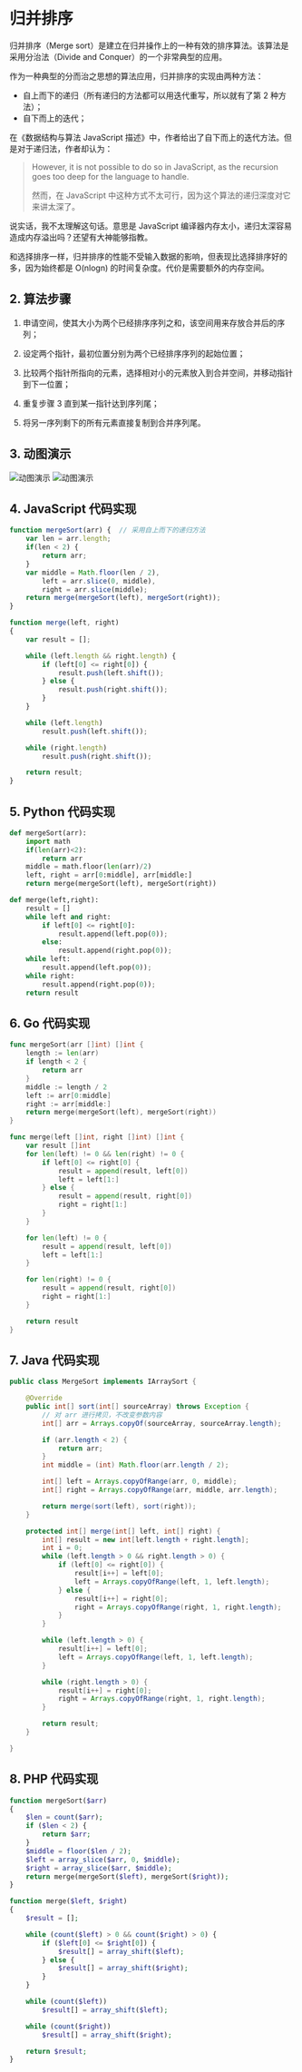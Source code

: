 # 归并排序

归并排序（Merge sort）是建立在归并操作上的一种有效的排序算法。该算法是采用分治法（Divide and Conquer）的一个非常典型的应用。

作为一种典型的分而治之思想的算法应用，归并排序的实现由两种方法：
 - 自上而下的递归（所有递归的方法都可以用迭代重写，所以就有了第 2 种方法）；
 - 自下而上的迭代；

在《数据结构与算法 JavaScript 描述》中，作者给出了自下而上的迭代方法。但是对于递归法，作者却认为：

> However, it is not possible to do so in JavaScript, as the recursion goes too deep for the language to handle.
>
> 然而，在 JavaScript 中这种方式不太可行，因为这个算法的递归深度对它来讲太深了。


说实话，我不太理解这句话。意思是 JavaScript 编译器内存太小，递归太深容易造成内存溢出吗？还望有大神能够指教。

和选择排序一样，归并排序的性能不受输入数据的影响，但表现比选择排序好的多，因为始终都是 O(nlogn) 的时间复杂度。代价是需要额外的内存空间。


## 2. 算法步骤

1. 申请空间，使其大小为两个已经排序序列之和，该空间用来存放合并后的序列；

2. 设定两个指针，最初位置分别为两个已经排序序列的起始位置；

3. 比较两个指针所指向的元素，选择相对小的元素放入到合并空间，并移动指针到下一位置；

4. 重复步骤 3 直到某一指针达到序列尾；

5. 将另一序列剩下的所有元素直接复制到合并序列尾。


## 3. 动图演示

![动图演示](res/mergeSort.gif)
![动图演示](res/mergesort2.gif)


## 4. JavaScript 代码实现

```js
function mergeSort(arr) {  // 采用自上而下的递归方法
    var len = arr.length;
    if(len < 2) {
        return arr;
    }
    var middle = Math.floor(len / 2),
        left = arr.slice(0, middle),
        right = arr.slice(middle);
    return merge(mergeSort(left), mergeSort(right));
}

function merge(left, right)
{
    var result = [];

    while (left.length && right.length) {
        if (left[0] <= right[0]) {
            result.push(left.shift());
        } else {
            result.push(right.shift());
        }
    }

    while (left.length)
        result.push(left.shift());

    while (right.length)
        result.push(right.shift());

    return result;
}
```

## 5. Python 代码实现

```python
def mergeSort(arr):
    import math
    if(len(arr)<2):
        return arr
    middle = math.floor(len(arr)/2)
    left, right = arr[0:middle], arr[middle:]
    return merge(mergeSort(left), mergeSort(right))

def merge(left,right):
    result = []
    while left and right:
        if left[0] <= right[0]:
            result.append(left.pop(0));
        else:
            result.append(right.pop(0));
    while left:
        result.append(left.pop(0));
    while right:
        result.append(right.pop(0));
    return result
```

## 6. Go 代码实现

```go
func mergeSort(arr []int) []int {
	length := len(arr)
	if length < 2 {
		return arr
	}
	middle := length / 2
	left := arr[0:middle]
	right := arr[middle:]
	return merge(mergeSort(left), mergeSort(right))
}

func merge(left []int, right []int) []int {
	var result []int
	for len(left) != 0 && len(right) != 0 {
		if left[0] <= right[0] {
			result = append(result, left[0])
			left = left[1:]
		} else {
			result = append(result, right[0])
			right = right[1:]
		}
	}

	for len(left) != 0 {
		result = append(result, left[0])
		left = left[1:]
	}

	for len(right) != 0 {
		result = append(result, right[0])
		right = right[1:]
	}

	return result
}
```

## 7. Java 代码实现

```java
public class MergeSort implements IArraySort {

    @Override
    public int[] sort(int[] sourceArray) throws Exception {
        // 对 arr 进行拷贝，不改变参数内容
        int[] arr = Arrays.copyOf(sourceArray, sourceArray.length);

        if (arr.length < 2) {
            return arr;
        }
        int middle = (int) Math.floor(arr.length / 2);

        int[] left = Arrays.copyOfRange(arr, 0, middle);
        int[] right = Arrays.copyOfRange(arr, middle, arr.length);

        return merge(sort(left), sort(right));
    }

    protected int[] merge(int[] left, int[] right) {
        int[] result = new int[left.length + right.length];
        int i = 0;
        while (left.length > 0 && right.length > 0) {
            if (left[0] <= right[0]) {
                result[i++] = left[0];
                left = Arrays.copyOfRange(left, 1, left.length);
            } else {
                result[i++] = right[0];
                right = Arrays.copyOfRange(right, 1, right.length);
            }
        }

        while (left.length > 0) {
            result[i++] = left[0];
            left = Arrays.copyOfRange(left, 1, left.length);
        }

        while (right.length > 0) {
            result[i++] = right[0];
            right = Arrays.copyOfRange(right, 1, right.length);
        }

        return result;
    }

}
```

## 8. PHP 代码实现

```php
function mergeSort($arr)
{
    $len = count($arr);
    if ($len < 2) {
        return $arr;
    }
    $middle = floor($len / 2);
    $left = array_slice($arr, 0, $middle);
    $right = array_slice($arr, $middle);
    return merge(mergeSort($left), mergeSort($right));
}

function merge($left, $right)
{
    $result = [];

    while (count($left) > 0 && count($right) > 0) {
        if ($left[0] <= $right[0]) {
            $result[] = array_shift($left);
        } else {
            $result[] = array_shift($right);
        }
    }

    while (count($left))
        $result[] = array_shift($left);

    while (count($right))
        $result[] = array_shift($right);

    return $result;
}
```